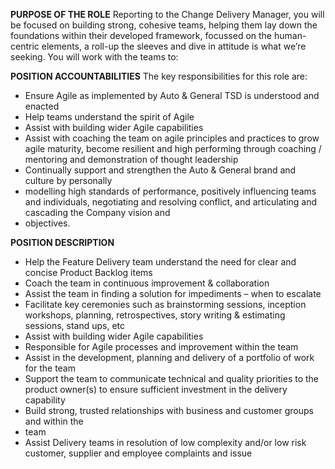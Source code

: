 **PURPOSE OF THE ROLE**
Reporting to the Change Delivery Manager, you will be focused on building strong, cohesive teams, helping them lay down the foundations within their developed framework, focussed on the human-centric elements, a roll-up the sleeves and dive in attitude is what we’re seeking. You will work with the teams to:

**POSITION ACCOUNTABILITIES**
The key responsibilities for this role are:

- Ensure Agile as implemented by Auto & General TSD is understood and enacted
- Help teams understand the spirit of Agile
- Assist with building wider Agile capabilities
- Assist with coaching the team on agile principles and practices to grow agile maturity, become resilient and high performing through coaching / mentoring and demonstration of thought leadership
- Continually support and strengthen the Auto & General brand and culture by personally
- modelling high standards of performance, positively influencing teams and individuals, negotiating and resolving conflict, and articulating and cascading the Company vision and
- objectives.

**POSITION DESCRIPTION**

- Help the Feature Delivery team understand the need for clear and concise Product Backlog items
- Coach the team in continuous improvement & collaboration
- Assist the team in finding a solution for impediments – when to escalate
- Facilitate key ceremonies such as brainstorming sessions, inception workshops, planning, retrospectives, story writing & estimating sessions, stand ups, etc
- Assist with building wider Agile capabilities
- Responsible for Agile processes and improvement within the team
- Assist in the development, planning and delivery of a portfolio of work for the team
- Support the team to communicate technical and quality priorities to the product owner(s) to ensure sufficient investment in the delivery capability
- Build strong, trusted relationships with business and customer groups and within the
- team
- Assist Delivery teams in resolution of low complexity and/or low risk customer, supplier and employee complaints and issue